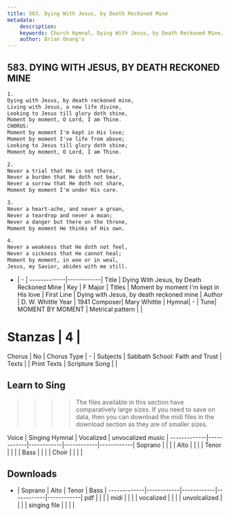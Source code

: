```yaml
---
title: 583. Dying With Jesus, by Death Reckoned Mine
metadata:
    description: 
    keywords: Church Hymnal, Dying With Jesus, by Death Reckoned Mine, Dying with Jesus, by death reckoned mine, Moment by moment I'm kept in His love
    author: Brian Onang'o
---
```



## 583. DYING WITH JESUS, BY DEATH RECKONED MINE

```txt
1.
Dying with Jesus, by death reckoned mine,
Living with Jesus, a new life divine,
Looking to Jesus till glory doth shine,
Moment by moment, O Lord, I am Thine.
CHORUS:
Moment by moment I'm kept in His love;
Moment by moment I've life from above;
Looking to Jesus till glory doth shine;
Moment by moment, O Lord, I am Thine.

2.
Never a trial that He is not there,
Never a burden that He doth not bear,
Never a sorrow that He doth not share,
Moment by moment I'm under His care.

3.
Never a heart-ache, and never a groan,
Never a teardrop and never a moan;
Never a danger but there on the throne,
Moment by moment He thinks of His own.

4.
Never a weakness that He doth not feel,
Never a sickness that He cannot heal;
Moment by moment, in woe or in weal,
Jesus, my Savior, abides with me still.
```

- |   -  |
-------------|------------|
Title | Dying With Jesus, by Death Reckoned Mine |
Key | F Major |
Titles | Moment by moment I'm kept in His love |
First Line | Dying with Jesus, by death reckoned mine |
Author | D. W. Whittle
Year | 1941
Composer| Mary Whittle |
Hymnal|  - |
Tune| MOMENT BY MOMENT |
Metrical pattern | |
# Stanzas | 4 |
Chorus | No |
Chorus Type | - |
Subjects | Sabbath School: Faith and Trust |
Texts |  |
Print Texts | 
Scripture Song |  |
  
## Learn to Sing

>>>> The files available in this section have comparatively large sizes. If you need to save on data, then you can download the midi files in the download section as they are of smaller sizes.

Voice |  Singing Hymnal | Vocalized | unvocalized music |
-------------|------------|------------|------------|------------|
Soprano | | | |
Alto | | | |
Tenor | | | |
Bass | | | |
Choir | | | |

## Downloads

- |  Soprano | Alto | Tenor | Bass |
-------------|------------|------------|------------|------------|
pdf | | | |
midi | | | |
vocalized | | | |
unvolcalized | | | |
singing file | | | |
  